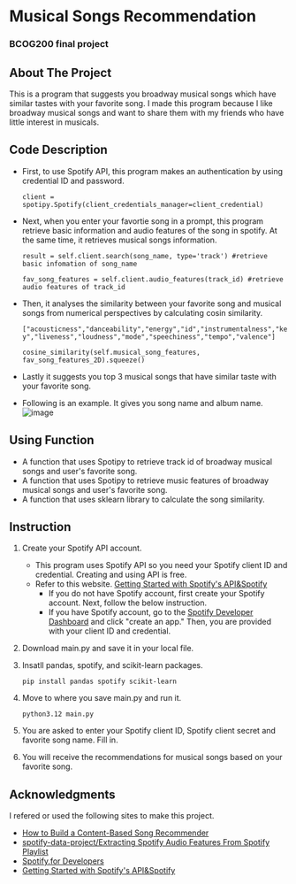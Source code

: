 # Musical Songs Recommendation
### BCOG200 final project 
## About The Project 
This is a program that suggests you broadway musical songs which have similar tastes with your favorite song.
I made this program because I like broadway musical songs and want to share them with my friends who have little interest in musicals.

## Code Description
* First, to use Spotify API, this program makes an authentication by using credential ID and password.

  `client = spotipy.Spotify(client_credentials_manager=client_credential)`

* Next, when you enter your favortie song in a prompt, this program retrieve basic information and audio features of the song in spotify.
At the same time, it retrieves musical songs information.

  `result = self.client.search(song_name, type='track') #retrieve basic infomation of song_name`

  `fav_song_features = self.client.audio_features(track_id) #retrieve audio features of track_id`

* Then, it analyses the similarity between your favorite song and musical songs from numerical perspectives by calculating cosin similarity.

  `["acousticness","danceability","energy","id","instrumentalness","key","liveness","loudness","mode","speechiness","tempo","valence"]`

  `cosine_similarity(self.musical_song_features, fav_song_features_2D).squeeze()`

* Lastly it suggests you top 3 musical songs that have similar taste with your favorite song.

* Following is an example. It gives you song name and album name.
  ![image](https://github.com/chamu10/bcog200-final/assets/90808614/860e64ba-7a24-422c-8a95-aa7b8401d430)

## Using Function
* A function that uses Spotipy to retrieve track id of broadway musical songs and user's favorite song.
* A function that uses Spotipy to retrieve music features of broadway musical songs and user's favorite song.
* A function that uses sklearn library to calculate the song similarity.

## Instruction
1. Create your Spotify API account.
   - This program uses Spotify API so you need your Spotify client ID and credential. Creating and using API is free. 
   - Refer to this website. [Getting Started with Spotify's API&Spotify](https://medium.com/@maxtingle/getting-started-with-spotifys-api-spotipy-197c3dc6353b)
     - If you do not have Spotify account, first create your Spotify account. Next, follow the below instruction. 
     - If you have Spotify account, go to the [Spotify Developer Dashboard](https://developer.spotify.com/dashboard/) and click "create an app." Then, you are provided with your client ID and credential.
2. Download main.py and save it in your local file.
3. Insatll pandas, spotify, and scikit-learn packages.

    `pip install pandas spotify scikit-learn`

4. Move to where you save main.py and run it.

    `python3.12 main.py`

5. You are asked to enter your Spotify client ID, Spotify client secret and favorite song name. Fill in.
6. You will receive the recommendations for musical songs based on your favorite song.

## Acknowledgments
I refered or used the following sites to make this project.
* [How to Build a Content-Based Song Recommender](https://georgepaskalev.medium.com/how-to-build-a-content-based-song-recommender-4346edbfa5cf)
* [spotify-data-project/Extracting Spotify Audio Features From Spotify Playlist](https://github.com/simon-th/spotify-data-project/blob/master/Extracting%20Spotify%20Audio%20Features.ipynb)
* [Spotify.for Developers](https://developer.spotify.com/documentation/web-api/reference/search)
* [Getting Started with Spotify's API&Spotify](https://medium.com/@maxtingle/getting-started-with-spotifys-api-spotipy-197c3dc6353b)
